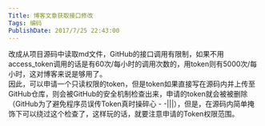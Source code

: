 ```yaml
---
Title: 博客文章获取接口修改 
Tags: 编码 
PublishDate: 2017/7/25 22:43:00 
---
```


改成从项目源码中读取md文件，GitHub的接口调用有限制，如果不用access_token调用的话是有60次/每小时的调用次数的，用token则有5000次/每小时，这对博客来说是够用了。  
因此，可以申请一个只读权限的token，但是token如果直接写在源码内并上传至GitHub仓库，则会被GitHub的安全机制检查出来，申请的token就会被被删除（GitHub为了避免程序员误传Token真时操碎心 - -|||），但是，在源码内简单掩饰下可以绕过这个检查了，这样玩的话，就要注意申请的Token权限范围。
    